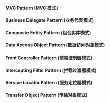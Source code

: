 #### MVC Pattern (MVC 模式)

#### Business Delegate Pattern (业务代表模式)

#### Composite Entity Pattern (组合实体模式)

#### Data Access Object Pattern (数据访问对象模式)

#### Front Controller Pattern (前端控制器模式)

#### Intercepting Filter Pattern (拦截过滤器模式)

#### Service Locator Pattern (服务定位器模式)

#### Transfer Object Pattern (传输对象模式)
